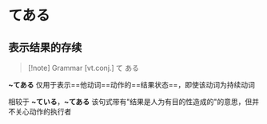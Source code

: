 # てある

## 表示结果的存续

> [!note] Grammar
> [vt.conj.] て ある

**~てある** 仅用于表示==他动词==动作的==结果状态==，即使该动词为持续动词  

相较于 **~ている**，**~てある** 该句式带有"结果是人为有目的性造成的"的意思，但并不关心动作的执行者  
